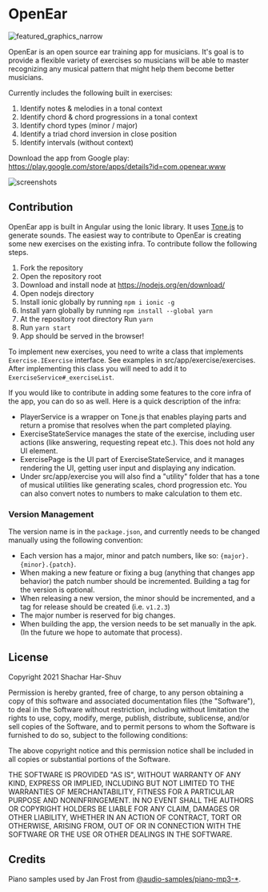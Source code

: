 # OpenEar
![featured_graphics_narrow](https://user-images.githubusercontent.com/4821858/142941962-efc78796-cc85-4224-8baa-a3faaee9f6f4.png)


OpenEar is an open source ear training app for musicians. It's goal is to provide a flexible variety of exercises so musicians will be able to master recognizing any musical pattern that might help them become better musicians. 

Currently includes the following built in exercises:

1. Identify notes & melodies in a tonal context 
2. Identify chord & chord progressions in a tonal context
3. Identify chord types (minor / major)
4. Identify a triad chord inversion in close position
5. Identify intervals (without context)

Download the app from Google play: https://play.google.com/store/apps/details?id=com.openear.www

![screenshots](https://user-images.githubusercontent.com/4821858/142942603-4fb8e1cd-49b7-4029-b8f0-1f60a93e0cab.png)


## Contribution

OpenEar app is built in Angular using the Ionic library. It uses [Tone.js](https://tonejs.github.io/) to generate sounds.
The easiest way to contribute to OpenEar is creating some new exercises on the existing infra. 
To contribute follow the following steps.

1. Fork the repository
2. Open the repository root
3. Download and install node at https://nodejs.org/en/download/
4. Open nodejs directory
5. Install ionic globally by running `npm i ionic -g`
6. Install yarn globally by running `npm install --global yarn`
7. At the repository root directory Run `yarn`
8. Run `yarn start`
9. App should be served in the browser!

To implement new exercises, you need to write a class that implements `Exercise.IExercise` interface. See examples in src/app/exercise/exercises.
After implementing this class you will need to add it to `ExerciseService#_exerciseList`.

If you would like to contribute in adding some features to the core infra of the app, you can do so as well. Here is a quick description of the infra:
- PlayerService is a wrapper on Tone.js that enables playing parts and return a promise that resolves when the part completed playing.
- ExerciseStateService manages the state of the exercise, including user actions (like answering, requesting repeat etc.). This does not hold any UI element. 
- ExercisePage is the UI part of ExerciseStateService, and it manages rendering the UI, getting user input and displaying any indication. 
- Under src/app/exercise you will also find a "utility" folder that has a tone of musical utilities like generating scales, chord progression etc. You can also convert notes to numbers to make calculation to them etc. 

### Version Management

The version name is in the `package.json`, and currently needs to be changed manually using the following convention:
* Each version has a major, minor and patch numbers, like so: `{major}.{minor}.{patch}`.
* When making a new feature or fixing a bug (anything that changes app behavior) the patch number should be incremented. Building a tag for the version is optional.
* When releasing a new version, the minor should be incremented, and a tag for release should be created (i.e. `v1.2.3`)
* The major number is reserved for big changes.
* When building the app, the version needs to be set manually in the apk. (In the future we hope to automate that process).


## License

Copyright 2021 Shachar Har-Shuv

Permission is hereby granted, free of charge, to any person obtaining a copy of this software and associated documentation files (the "Software"), to deal in the Software without restriction, including without limitation the rights to use, copy, modify, merge, publish, distribute, sublicense, and/or sell copies of the Software, and to permit persons to whom the Software is furnished to do so, subject to the following conditions:

The above copyright notice and this permission notice shall be included in all copies or substantial portions of the Software.

THE SOFTWARE IS PROVIDED "AS IS", WITHOUT WARRANTY OF ANY KIND, EXPRESS OR IMPLIED, INCLUDING BUT NOT LIMITED TO THE WARRANTIES OF MERCHANTABILITY, FITNESS FOR A PARTICULAR PURPOSE AND NONINFRINGEMENT. IN NO EVENT SHALL THE AUTHORS OR COPYRIGHT HOLDERS BE LIABLE FOR ANY CLAIM, DAMAGES OR OTHER LIABILITY, WHETHER IN AN ACTION OF CONTRACT, TORT OR OTHERWISE, ARISING FROM, OUT OF OR IN CONNECTION WITH THE SOFTWARE OR THE USE OR OTHER DEALINGS IN THE SOFTWARE.

## Credits

Piano samples used by Jan Frost from [@audio-samples/piano-mp3-*](https://github.com/darosh/samples-piano-mp3]).
